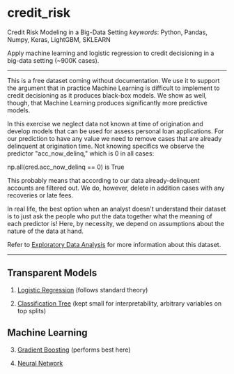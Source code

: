 # credit_risk
Credit Risk Modeling in a Big-Data Setting
*keywords*: Python, Pandas, Numpy, Keras, LightGBM, SKLEARN

Apply machine learning and logistic regression to credit decisioning in a big-data setting (~900K cases).

---

This is a free dataset coming without documentation. We use it to support the argument that in practice Machine Learning is difficult to implement to credit decisioning as it produces black-box models. We show as well, though, that Machine Learning produces significantly more predictive models.

In this exercise we neglect data not known at time of origination and develop models that can be used for assess personal loan applications. For our prediction to have any value we need to remove cases that are already delinquent at origination time. Not knowing specifics we observe the predictor "acc_now_delinq," which is 0 in all cases:

np.all(cred.acc_now_delinq == 0) is True

This probably means that according to our data already-delinquent accounts are filtered out. We do, however, delete in addition cases with any recoveries or late fees.

In real life, the best option when an analyst doesn't understand their dataset is to just ask the people who put the data together what the meaning of each predictor is! Here, by necessity, we depend on assumptions about the nature of the data at hand.

Refer to [Exploratory Data Analysis](https://www.kaggle.com/yanpapadakis/credit-default-risk-data-eda) for more information about this dataset.

---

## Transparent Models

1. [Logistic Regression](https://www.kaggle.com/yanpapadakis/credit-default-risk-standardmodel) (follows standard theory)

2. [Classification Tree](https://www.kaggle.com/yanpapadakis/credit-risk-model-dtree) (kept small for interpretability, arbitrary variables on top splits)

## Machine Learning

3. [Gradient Boosting](https://www.kaggle.com/yanpapadakis/credit-risk-model-gbm) (performs best here)

4. [Neural Network](https://www.kaggle.com/yanpapadakis/credit-risk-model-nnet)
